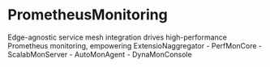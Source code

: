 # PrometheusMonitoring
Edge-agnostic service mesh integration drives high-performance Prometheus monitoring, empowering ExtensioNaggregator - PerfMonCore - ScalabMonServer - AutoMonAgent - DynaMonConsole
